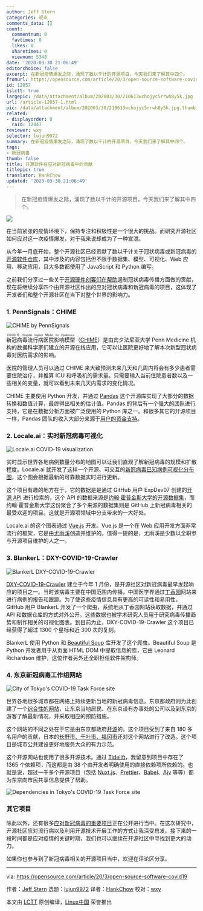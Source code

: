 ```yaml
---
author: Jeff Stern
categories: 观点
comments_data: []
count:
  commentnum: 0
  favtimes: 0
  likes: 0
  sharetimes: 0
  viewnum: 5348
date: '2020-03-30 21:06:49'
editorchoice: false
excerpt: 在新冠疫情爆发之际，涌现了数以千计的开源项目，今天我们来了解其中四个。
fromurl: https://opensource.com/article/20/3/open-source-software-covid19
id: 12057
islctt: true
largepic: /data/attachment/album/202003/30/210613wchojyc5rrwh8y5k.jpg
url: /article-12057-1.html
pic: /data/attachment/album/202003/30/210613wchojyc5rrwh8y5k.jpg.thumb.jpg
related:
- displayorder: 0
  raid: 12047
reviewer: wxy
selector: lujun9972
summary: 在新冠疫情爆发之际，涌现了数以千计的开源项目，今天我们来了解其中四个。
tags:
- 新冠病毒
thumb: false
title: 开源软件在应对新冠病毒中的贡献
titlepic: true
translator: HankChow
updated: '2020-03-30 21:06:49'
---
```



> 
> 在新冠疫情爆发之际，涌现了数以千计的开源项目，今天我们来了解其中四个。
> 
> 
> 


![](/data/attachment/album/202003/30/210613wchojyc5rrwh8y5k.jpg)


在当前紧张的疫情环境下，保持专注和积极性是一个很大的挑战。而研究开源社区如何应对这一次疫情爆发，对于我来说却成为了一种宣泄。


从今年一月底开始，整个开源社区已经贡献了数以千计关于冠状病毒或新冠病毒的[开源软件仓库](https://github.com/search?q=coronavirus+OR+covid19)，其中涉及的内容包括但不限于数据集、模型、可视化、Web 应用、移动应用，且大多数都使用了 JavaScript 和 Python 编写。


之前我们分享过一些关于[开源硬件创客们在帮助](/article-12047-1.html)遏制冠状病毒传播方面做的贡献，现在将继续分享四个由开源社区作出的应对冠状病毒和新冠病毒的项目，这体现了开发者们和整个开源社区在当下对整个世界的影响力。


### 1. PennSignals：CHIME


![CHIME by PennSignals](/data/attachment/album/202003/30/210656xfpiuupf33lns9fu.png "CHIME by PennSignals")


<ruby> 新冠病毒流行病医院影响模型 <rt>  COVID-19 Hospital Impact Model for Epidemics </rt></ruby>（[CHIME](http://penn-chime.phl.io/)）是由宾夕法尼亚大学 Penn Medicine 机构的数据科学家们建立的开源在线应用，它可以让医院更好地了解本次新型冠状病毒对医院需求的影响。


医院的管理人员可以通过 CHIME 来大致预测未来几天和几周内将会有多少患者需要住院治疗，并推算 ICU 和呼吸机的需求量。只需要输入当前住院患者数以及一些相关的变量，就可以看到未来几天内需求的变化情况。


CHIME 主要使用 Python 开发，并通过 [Pandas](https://tidelift.com/subscription/pkg/pypi-pandas) 这个开源库实现了大部分的数据转换和数值计算，最终得出相关的估计值。Pandas 的背后有一个强大的团队进行支持，它是在数据分析方面被广泛使用的 Python 库之一。和很多其它的开源项目一样，Pandas 团队的收入大部分来源于[用户的资金支持](https://pandas.pydata.org/about/sponsors.html)。


### 2. Locale.ai：实时新冠病毒可视化


![Locale.ai COVID-19 visualization](/data/attachment/album/202003/30/210713x5m01890zmr59je5.png "Locale.ai COVID-19 visualization")


实时显示世界各地病例数量分布的地图可以让我们直观了解新冠病毒的规模和扩散程度。Locale.ai 就开发了这样一个开源、可交互的[新冠病毒已知病例可视化分布图](https://github.com/localeai/covid19-live-visualization)，这个图会根据最新的可靠数据实时进行更新。


这个项目有趣的地方在于，它的数据是是通过 GitHub 用户 ExpDev07 创建的[开源 API](https://github.com/CSSEGISandData/COVID-19) 进行检索的，这个 API 的数据来源是[约翰·霍普金斯大学的开源数据集](https://tidelift.com/subscription/pkg/npm-vue)，而约翰·霍普金斯大学这份聚合了多个来源的数据集则是 GitHub 上新冠病毒相关的最受欢迎的项目。这就是开源项领域中分支带来的一大好处。


Locale.ai 的这个图表通过 [Vue.js](https://tidelift.com/subscription/pkg/npm-vue) 开发。Vue.js 是一个在 Web 应用开发方面非常流行的框架，它是由[尤雨溪](https://blog.tidelift.com/vuejs-evan-you-javascript-framework)创造并维护的。值得一提的是，尤雨溪是少数以全职参与开源项目维护的人之一。


### 3. BlankerL：DXY-COVID-19-Crawler


![BlankerL DXY-COVID-19-Crawler](/data/attachment/album/202003/30/210730s1f2n1elklohlnhp.png "BlankerL DXY-COVID-19-Crawler")


[DXY-COVID-19-Crawler](https://github.com/BlankerL/DXY-COVID-19-Crawler) 建立于今年 1 月份，是开源社区对新冠病毒最早发起响应的项目之一。当时该病毒主要在中国范围内传播，中国医学界通过[丁香园](https://dxy.cn)网站来进行病例的报告和跟踪。为了使这些疫情信息具有更高的可读性和易用性，GitHub 用户 BlankerL 开发了一个爬虫，系统地从丁香园网站获取数据，并通过 API 和数据仓库的方式对外公开。这些数据也被学术研究人员用于研究病毒传播趋势和制作相关的可视化图表。到目前为止，DXY-COVID-19-Crawler 这个项目已经获得了超过 1300 个星标和近 300 次的复刻。


BlankerL 使用 Python 和 [Beautiful Soup](https://blog.tidelift.com/beautiful-soup-is-now-part-of-the-tidelift-subscription) 库开发了这个爬虫。Beautiful Soup 是 Python 开发者用于从页面 HTML DOM 中提取信息的库，它由 Leonard Richardson 维护，这位作者另外还全职担任软件架构师。


### 4. 东京新冠病毒工作组网站


![City of Tokyo's COVID-19 Task Force site](/data/attachment/album/202003/30/210739ti5dm55ibddzdwl6.png "City of Tokyo's COVID-19 Task Force site")


世界各地很多城市都在网络上持续更新当地的新冠病毒信息。东京都政府则为此创建了一个[综合性的网站](https://stopcovid19.metro.tokyo.lg.jp/en/)，让东京当地居民、在东京设有办事处的公司以及到东京的游客了解最新情况，并采取相应的预防措施。


这个网站的不同之处在于它是由东京都政府[开源](https://github.com/tokyo-metropolitan-gov/covid19)的。这个项目受到了来自 180 多名用户的贡献，日本的[长野市、千叶市、福冈市](https://github.com/tokyo-metropolitan-gov/covid19/issues/1802)还对这个网站进行了改造。这个项目是城市公共建设更好地服务大众的有力示范。


这个开源网站也使用了很多开源技术。通过 [Tidelift](https://tidelift.com/)，我留意到项目中存在了 1365 个依赖项，而这都是由 38 个由开发者明确使用的直接依赖项所依赖的。也就是说，超过一千多个开源项目（包括 [Nuxt.js](https://tidelift.com/subscription/pkg/npm-nuxt)、[Prettier](https://blog.tidelift.com/prettier-is-now-part-of-the-tidelift-subscriptions)、[Babel](https://tidelift.com/subscription/pkg/npm-babel)、[Ajv](https://blog.tidelift.com/ajv-is-now-part-of-the-tidelift-subscription) 等等）都为东京向市民共享信息提供了帮助。


![Dependencies in Tokyo's COVID-19 Task Force site](/data/attachment/album/202003/30/210749v6amimp7itl067z6.png "Dependencies in Tokyo's COVID-19 Task Force site")


### 其它项目


除此以外，还有很多[应对新冠病毒的重要项目](https://github.com/soroushchehresa/awesome-coronavirus)正在公开进行当中。在这次研究中，开源社区应对流行病以及利用开源技术开展工作的方式让我深受启发。接下来的一段时间都是应对疫情的关键时期，我们也可以继续在开源社区中寻找到更大的动力。


如果你也参与到了新冠病毒相关的开源项目当中，欢迎在评论区分享。




---


via: <https://opensource.com/article/20/3/open-source-software-covid19>


作者：[Jeff Stern](https://opensource.com/users/jeffstern) 选题：[lujun9972](https://github.com/lujun9972) 译者：[HankChow](https://github.com/HankChow) 校对：[wxy](https://github.com/wxy)


本文由 [LCTT](https://github.com/LCTT/TranslateProject) 原创编译，[Linux中国](https://linux.cn/) 荣誉推出